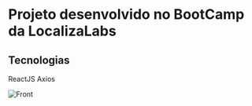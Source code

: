 # Projeto desenvolvido no BootCamp da LocalizaLabs

## Tecnologias

ReactJS
Axios

![Front](https://github.com/manoeljr/github_api_front/github_api_front.png)
